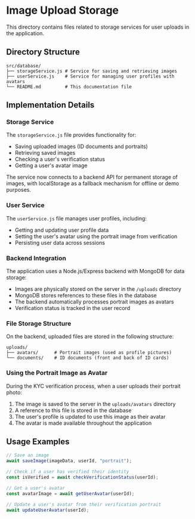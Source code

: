# Image Upload Storage

This directory contains files related to storage services for user uploads in the application.

## Directory Structure

```
src/database/
├── storageService.js # Service for saving and retrieving images
├── userService.js    # Service for managing user profiles with avatars
└── README.md         # This documentation file
```

## Implementation Details

### Storage Service

The `storageService.js` file provides functionality for:

- Saving uploaded images (ID documents and portraits)
- Retrieving saved images
- Checking a user's verification status
- Getting a user's avatar image

The service now connects to a backend API for permanent storage of images, with localStorage as a fallback mechanism for offline or demo purposes.

### User Service

The `userService.js` file manages user profiles, including:

- Getting and updating user profile data
- Setting the user's avatar using the portrait image from verification
- Persisting user data across sessions

### Backend Integration

The application uses a Node.js/Express backend with MongoDB for data storage:

- Images are physically stored on the server in the `/uploads` directory
- MongoDB stores references to these files in the database
- The backend automatically processes portrait images as avatars
- Verification status is tracked in the user record

### File Storage Structure

On the backend, uploaded files are stored in the following structure:

```
uploads/
├── avatars/      # Portrait images (used as profile pictures)
└── documents/    # ID documents (front and back of ID cards)
```

### Using the Portrait Image as Avatar

During the KYC verification process, when a user uploads their portrait photo:

1. The image is saved to the server in the `uploads/avatars` directory
2. A reference to this file is stored in the database
3. The user's profile is updated to use this image as their avatar
4. The avatar is made available throughout the application

## Usage Examples

```javascript
// Save an image
await saveImage(imageData, userId, "portrait");

// Check if a user has verified their identity
const isVerified = await checkVerificationStatus(userId);

// Get a user's avatar
const avatarImage = await getUserAvatar(userId);

// Update a user's avatar from their verification portrait
await updateUserAvatar(userId);
```
